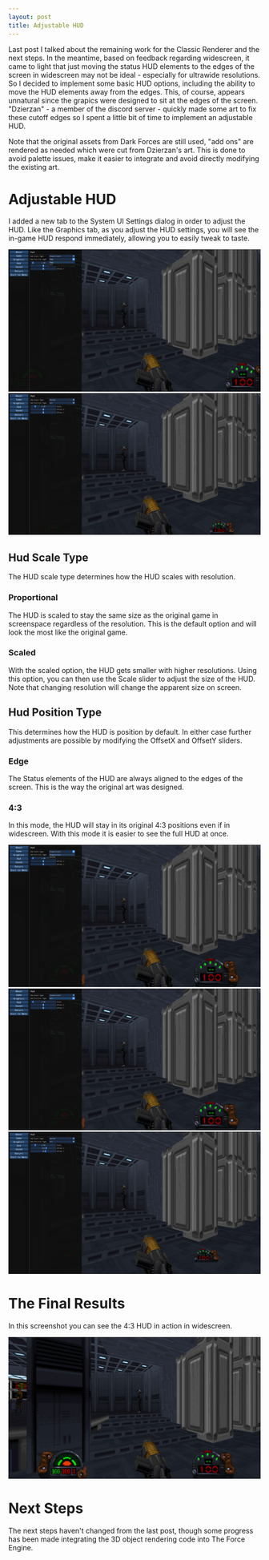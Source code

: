 ```yaml
---
layout: post
title: Adjustable HUD
---
```


Last post I talked about the remaining work for the Classic Renderer and the next steps. In the meantime, based on feedback regarding widescreen, it came to light that just moving the status HUD elements to the edges of the screen in widescreen may not be ideal - especially for ultrawide resolutions. So I decided to implement some basic HUD options, including the ability to move the HUD elements away from the edges. This, of course, appears unnatural since the grapics were designed to sit at the edges of the screen. "Dzierzan" - a member of the discord server - quickly made some art to fix these cutoff edges so I spent a little bit of time to implement an adjustable HUD.

Note that the original assets from Dark Forces are still used, "add ons" are rendered as needed which were cut from Dzierzan's art. This is done to avoid palette issues, make it easier to integrate and avoid directly modifying the existing art.

# Adjustable HUD
I added a new tab to the System UI Settings dialog in order to adjust the HUD. Like the Graphics tab, as you adjust the HUD settings, you will see the in-game HUD respond immediately, allowing you to easily tweak to taste.

![HUD UI](https://github.com/TheForceEngine/TheForceEngine.github.io/blob/master/screenshots/HUD_Settings_Final3.png?raw=true)
![HUD UI 2](https://github.com/TheForceEngine/TheForceEngine.github.io/blob/master/screenshots/HUD_Settings_Final1.png?raw=true)

## Hud Scale Type
The HUD scale type determines how the HUD scales with resolution.

### Proportional
The HUD is scaled to stay the same size as the original game in screenspace regardless of the resolution. This is the default option and will look the most like the original game.

### Scaled
With the scaled option, the HUD gets smaller with higher resolutions. Using this option, you can then use the Scale slider to adjust the size of the HUD. Note that changing resolution will change the apparent size on screen.

## Hud Position Type
This determines how the HUD is position by default. In either case further adjustments are possible by modifying the OffsetX and OffsetY sliders.

### Edge
The Status elements of the HUD are always aligned to the edges of the screen. This is the way the original art was designed.

### 4:3
In this mode, the HUD will stay in its original 4:3 positions even if in widescreen. With this mode it is easier to see the full HUD at once.

![HUD UI 3](https://github.com/TheForceEngine/TheForceEngine.github.io/blob/master/screenshots/HUD_Settings_Final2.png?raw=true)
![HUD UI 3](https://github.com/TheForceEngine/TheForceEngine.github.io/blob/master/screenshots/HUD_Settings_Final4.png?raw=true)
![HUD UI 3](https://github.com/TheForceEngine/TheForceEngine.github.io/blob/master/screenshots/HUD_Settings_Final5.png?raw=true)

# The Final Results
In this screenshot you can see the 4:3 HUD in action in widescreen.

![HUD Results](https://github.com/TheForceEngine/TheForceEngine.github.io/blob/master/screenshots/AdjustableHUD.png?raw=true)

# Next Steps
The next steps haven't changed from the last post, though some progress has been made integrating the 3D object rendering code into The Force Engine.
